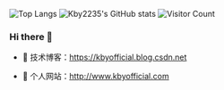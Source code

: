![Top Langs](https://github-readme-stats.vercel.app/api/top-langs/?username=all-smile&layout=compact&theme=tokyonight)
![Kby2235's GitHub stats](https://github-readme-stats.vercel.app/api?username=Kby2235&show_icons=true&theme=tokyonight)
![Visitor Count](https://profile-counter.glitch.me/Kby2235/count.svg) 
### Hi there  🌅
- :orange_book: 技术博客：https://kbyofficial.blog.csdn.net
 
- :hammer:  个人网站：http://www.kbyofficial.com
 
